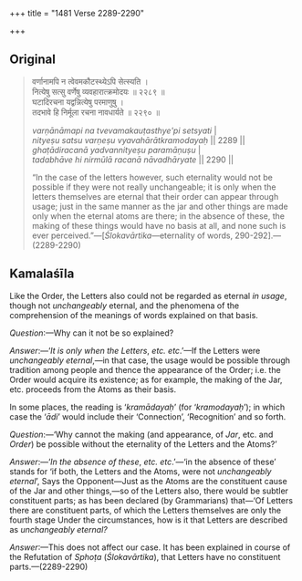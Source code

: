 +++
title = "1481 Verse 2289-2290"

+++
## Original 
>
> वर्णानामपि न त्वेवमकौटस्थ्येऽपि सेत्स्यति ।  
> नित्येषु सत्सु वर्णेषु व्यवहारात्क्रमोदयः ॥ २२८९ ॥  
> घटादिरचना यद्वन्नित्येषु परमाणुषु ।  
> तदभावे हि निर्मूला रचना नावधार्यते ॥ २२९० ॥ 
>
> *varṇānāmapi na tvevamakauṭasthye'pi setsyati* \|  
> *nityeṣu satsu varṇeṣu vyavahārātkramodayaḥ* \|\| 2289 \|\|  
> *ghaṭādiracanā yadvannityeṣu paramāṇuṣu* \|  
> *tadabhāve hi nirmūlā racanā nāvadhāryate* \|\| 2290 \|\| 
>
> “In the case of the letters however, such eternality would not be possible if they were not really unchangeable; it is only when the letters themselves are eternal that their order can appear through usage; just in the same manner as the jar and other things are made only when the eternal atoms are there; in the absence of these, the making of these things would have no basis at all, and none such is ever perceived.”—[*Ślokavārtika*—eternality of words, 290-292].—(2289-2290)



## Kamalaśīla

Like the Order, the Letters also could not be regarded as eternal *in usage*, though not *unchangeably* eternal, and the phenomena of the comprehension of the meanings of words explained on that basis.

*Question*:—Why can it not be so explained?

*Answer*:—‘*It is only when the Letters*, *etc. etc*.’—If the Letters were *unchangeably eternal*,—in that case, the usage would be possible through tradition among people and thence the appearance of the Order; i.e. the Order would acquire its existence; as for example, the making of the Jar, etc. proceeds from the Atoms as their basis.

In some places, the reading is ‘*kramādayaḥ*’ (for ‘*kramodayaḥ*’); in which case the ‘*ādi*’ would include their ‘Connection’, ‘Recognition’ and so forth.

*Question*:—‘Why cannot the making (and appearance, of *Jar*, etc. and *Order*) be possible without the eternality of the Letters and the Atoms?’

*Answer*:—‘*In the absence of these*, *etc. etc*.’—‘in the absence of these’ stands for ‘if both, the Letters and the Atoms, were not *unchangeably eternal*’, Says the Opponent—Just as the Atoms are the constituent cause of the Jar and other things,—so of the Letters also, there would be subtler constituent parts; as has been declared (by Grammarians) that—‘Of Letters there are constituent parts, of which the Letters themselves are only the fourth stage Under the circumstances, how is it that Letters are described as *unchangeably eternal?*

*Answer*:—This does not affect our case. It has been explained in course of the Refutation of *Sphoṭa* (*Ślokavārtika*), that Letters have no constituent parts.—(2289-2290)


